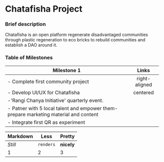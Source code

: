 # Chatafisha Project
### Brief description
Chatafisha is an open platform regenerate disadvantaged communities through plastic regeneration to eco bricks to rebuild communities and establish a DAO around it.


### Table of Milestones

| Milestone 1                                    | Links         | 
| -----------------------------------------------|:-------------:|
| - Complete first community project             | right-aligned | 
| - Develop UI/UX for Chatafisha                 | centered      |   
| -'Rangi Chanya Initiative' quarterly event.    |               |   
| - Patner with 5 local talent and empower them- prepare marketing material and content|               |
| - Integrate first QR as experiment             |               |    


Markdown | Less | Pretty
--- | --- | ---
*Still* | `renders` | **nicely**
1 | 2 | 3
<!--
**chatafisha/Chatafisha** is a ✨ _special_ ✨ repository because its `README.md` (this file) appears on your GitHub profile.

Here are some ideas to get you started:

- 🔭 I’m currently working on ...
- 🌱 I’m currently learning ...
- 👯 I’m looking to collaborate on ...
- 🤔 I’m looking for help with ...
- 💬 Ask me about ...
- 📫 How to reach me: ...
- 😄 Pronouns: ...
- ⚡ Fun fact: ...
-->
